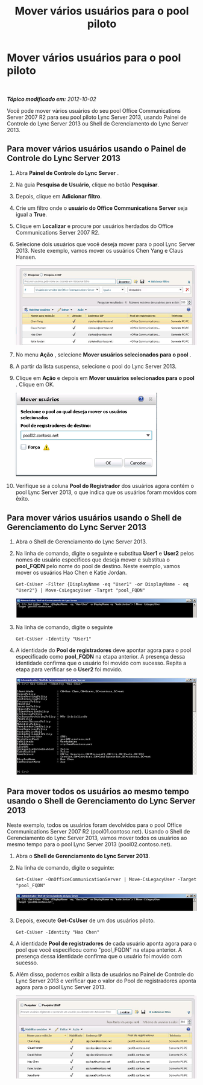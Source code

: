 ﻿---
title: Mover vários usuários para o pool piloto
TOCTitle: Mover vários usuários para o pool piloto
ms:assetid: 9492797f-2a26-4773-8ad2-97cb53fa68fc
ms:mtpsurl: https://technet.microsoft.com/pt-br/library/JJ688143(v=OCS.15)
ms:contentKeyID: 49886319
ms.date: 05/19/2016
mtps_version: v=OCS.15
ms.translationtype: HT
---

# Mover vários usuários para o pool piloto

 

_**Tópico modificado em:** 2012-10-02_

Você pode mover vários usuários do seu pool Office Communications Server 2007 R2 para seu pool piloto Lync Server 2013, usando Painel de Controle do Lync Server 2013 ou Shell de Gerenciamento do Lync Server 2013.

## Para mover vários usuários usando o Painel de Controle do Lync Server 2013

1.  Abra **Painel de Controle do Lync Server** .

2.  Na guia **Pesquisa de Usuário**, clique no botão **Pesquisar**.

3.  Depois, clique em **Adicionar filtro**.

4.  Crie um filtro onde o **usuário do Office Communications Server** seja igual a **True**.

5.  Clique em **Localizar** e procure por usuários herdados do Office Communications Server 2007 R2.

6.  Selecione dois usuários que você deseja mover para o pool Lync Server 2013. Neste exemplo, vamos mover os usuários Chen Yang e Claus Hansen.
    
    ![Lista de usuários exibida com base na procura de usuários de OCS](images/JJ688143.76beb4fa-72e0-41ef-b96e-3553e96645c0(OCS.15).jpg "Lista de usuários exibida com base na procura de usuários de OCS")  

7.  No menu **Ação** , selecione **Mover usuários selecionados para o pool** .

8.  A partir da lista suspensa, selecione o pool do Lync Server 2013.

9.  Clique em **Ação** e depois em **Mover usuários selecionados para o pool** . Clique em OK.
    
    ![Mover Usuários, caixa de diálogo de pool de registros de destino](images/JJ205401.8a375003-dc00-4541-b578-4d88f2010601(OCS.15).png "Mover Usuários, caixa de diálogo de pool de registros de destino")  

10. Verifique se a coluna **Pool do Registrador** dos usuários agora contém o pool Lync Server 2013, o que indica que os usuários foram movidos com êxito.

## Para mover vários usuários usando o Shell de Gerenciamento do Lync Server 2013

1.  Abra o Shell de Gerenciamento do Lync Server 2013.

2.  Na linha de comando, digite o seguinte e substitua **User1** e **User2** pelos nomes de usuário específicos que deseja mover e substitua o **pool\_FQDN** pelo nome do pool de destino. Neste exemplo, vamos mover os usuários Hao Chen e Katie Jordan.
    
        Get-CsUser -Filter {DisplayName -eq "User1" -or DisplayName - eq "User2"} | Move-CsLegacyUser -Target "pool_FQDN"
    
    ![Cmdlet de exemplo para mover um usuário legado](images/JJ688143.57cfc28e-3df5-459f-83ef-8b0edf182a25(OCS.15).jpg "Cmdlet de exemplo para mover um usuário legado")  

3.  Na linha de comando, digite o seguinte
    
        Get-CsUser -Identity "User1"

4.  A identidade do **Pool de registradores** deve apontar agora para o pool especificado como **pool\_FQDN** na etapa anterior. A presença dessa identidade confirma que o usuário foi movido com sucesso. Repita a etapa para verificar se o **User2** foi movido.
    
    ![Saída do cmdlet PowerShell Get-UsUser -Identity](images/JJ205096.8ff04c67-37a0-4156-bfbc-28f9f7b137c8(OCS.15).jpg "Saída do cmdlet PowerShell Get-UsUser -Identity")  

## Para mover todos os usuários ao mesmo tempo usando o Shell de Gerenciamento do Lync Server 2013

Neste exemplo, todos os usuários foram devolvidos para o pool Office Communications Server 2007 R2 (pool01.contoso.net). Usando o Shell de Gerenciamento do Lync Server 2013, vamos mover todos os usuários ao mesmo tempo para o pool Lync Server 2013 (pool02.contoso.net).

1.  Abra o **Shell de Gerenciamento do Lync Server 2013**.

2.  Na linha de comando, digite o seguinte:
    
        Get-CsUser -OnOfficeCommunicationServer | Move-CsLegacyUser -Target "pool_FQDN"
    
    ![Cmdlet de exemplo para mover todos os usuários legados em um pool](images/JJ688143.e6a2d578-296e-476c-bd45-d757917ea853(OCS.15).jpg "Cmdlet de exemplo para mover todos os usuários legados em um pool")  

3.  Depois, execute **Get-CsUser** de um dos usuários piloto.
    
        Get-CsUser -Identity "Hao Chen"

4.  A identidade **Pool de registradores** de cada usuário aponta agora para o pool que você especificou como "pool\_FQDN" na etapa anterior. A presença dessa identidade confirma que o usuário foi movido com sucesso.

5.  Além disso, podemos exibir a lista de usuários no Painel de Controle do Lync Server 2013 e verificar que o valor do Pool de registradores aponta agora para o pool Lync Server 2013.
    
    ![Lista de usuários do Painel de Controle do Lync Server 2013](images/JJ205096.3f2e87a7-ec59-43c5-82cb-e770108bfb04(OCS.15).jpg "Lista de usuários do Painel de Controle do Lync Server 2013")

